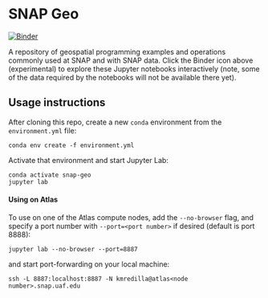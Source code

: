 # SNAP Geo

[![Binder](https://mybinder.org/badge_logo.svg)](https://mybinder.org/v2/gh/ua-snap/snap-geo/HEAD)

A repository of geospatial programming examples and operations commonly used at SNAP and with SNAP data. Click the Binder icon above (experimental) to explore these Jupyter notebooks interactively (note, some of the data required by the notebooks will not be available there yet).

## Usage instructions

After cloning this repo, create a new `conda` environment from the `environment.yml` file:

```
conda env create -f environment.yml
```

Activate that environment and start Jupyter Lab:

```
conda activate snap-geo
jupyter lab
```

#### Using on Atlas

To use on one of the Atlas compute nodes, add the `--no-browser` flag, and specify a port number with `--port=<port number>` if desired (default is port 8888):

```
jupyter lab --no-browser --port=8887
```

and start port-forwarding on your local machine:

```
ssh -L 8887:localhost:8887 -N kmredilla@atlas<node number>.snap.uaf.edu
```

